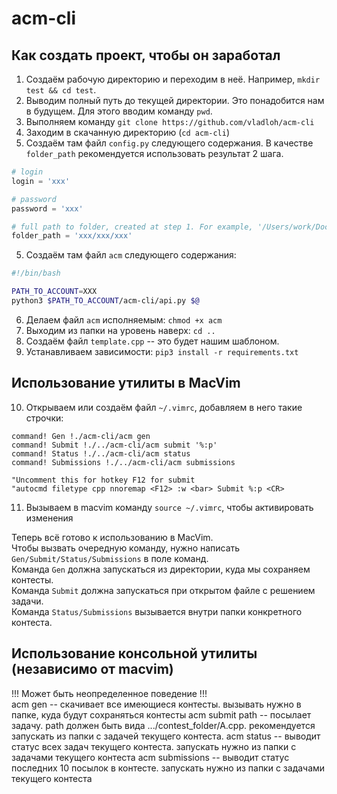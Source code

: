 # acm-cli

## Как создать проект, чтобы он заработал

1. Создаём рабочую директорию и переходим в неё. Например, `mkdir test && cd test`.
2. Выводим полный путь до текущей директории. Это понадобится нам в будущем. Для этого вводим команду `pwd`. 
3. Выполняем команду `git clone https://github.com/vladloh/acm-cli`
4. Заходим в скачанную директорию (`cd acm-cli`)
5. Создаём там файл `config.py` следующего содержания. В качестве `folder_path` рекомендуется использовать результат 2 шага. 
```python
# login 
login = 'xxx'

# password
password = 'xxx'

# full path to folder, created at step 1. For example, '/Users/work/Documents/unic/dp_contests'. 
folder_path = 'xxx/xxx/xxx'
```
5. Создаём там файл `acm` следующего содержания:
```bash
#!/bin/bash

PATH_TO_ACCOUNT=XXX
python3 $PATH_TO_ACCOUNT/acm-cli/api.py $@
```
6. Делаем файл `acm` исполняемым: `chmod +x acm`
7. Выходим из папки на уровень наверх: `cd ..`
8. Создаём файл `template.cpp` -- это будет нашим шаблоном. 
9. Устанавливаем зависимости: `pip3 install -r requirements.txt`
## Использование утилиты в MacVim
10. Открываем или создаём файл `~/.vimrc`, добавляем в него такие строчки:
```
command! Gen !./acm-cli/acm gen
command! Submit !./../acm-cli/acm submit '%:p'
command! Status !./../acm-cli/acm status
command! Submissions !./../acm-cli/acm submissions

"Uncomment this for hotkey F12 for submit
"autocmd filetype cpp nnoremap <F12> :w <bar> Submit %:p <CR>
```
11. Вызываем в macvim команду `source ~/.vimrc`, чтобы активировать изменения

Теперь всё готово к использованию в MacVim.  
Чтобы вызвать очередную команду, нужно написать `Gen/Submit/Status/Submissions` в поле команд.   
Команда `Gen` должна запускаться из директории, куда мы сохраняем контесты.  
Команда `Submit` должна запускаться при открытом файле с решением задачи.   
Команда `Status/Submissions` вызывается внутри папки конкретного контеста.  


## Использование консольной утилиты (независимо от macvim) 
!!! Может быть неопределенное поведение !!!  
acm gen -- скачивает все имеющиеся контесты. вызывать нужно в папке, куда будут сохраняться контесты 
acm submit path -- посылает задачу. path должен быть вида .../contest_folder/A.cpp. рекомендуется запускать из папки с задачей текущего контеста. 
acm status -- выводит статус всех задач текущего контеста. запускать нужно из папки с задачами текущего контеста
acm submissions -- выводит статус последних 10 посылок в контесте. запускать нужно из папки с задачами текущего контеста
